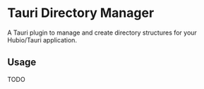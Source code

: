# Tauri Directory Manager

A Tauri plugin to manage and create directory structures for your Hubio/Tauri application.

## Usage

TODO
